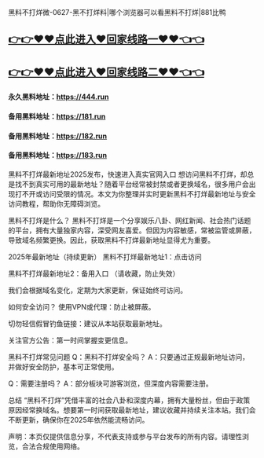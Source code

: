 黑料不打烊微-0627-黑不打烊料|哪个浏览器可以看黑料不打烊|881比鸭

## [👉👉♥♥点此进入♥回家线路一♥♥👈👈](https://unpkg.com/182run/index.html)
## [👉👉♥♥点此进入♥回家线路二♥♥👈👈](https://unpkg.com/182-1run/index.html)

#### 永久黑料地址：https://444.run
#### 备用黑料地址：https://181.run
#### 备用黑料地址：https://182.run
#### 备用黑料地址：https://183.run

黑料不打烊最新地址2025发布，快速进入真实官网入口
想访问黑料不打烊，却总是找不到真实可用的最新地址？随着平台经常被封禁或者更换域名，很多用户会出现打不开或访问受限的情况。本文为你整理并实时更新黑料不打烊最新地址与安全访问教程，帮助你无障碍浏览。

黑料不打烊是什么？
黑料不打烊是一个分享娱乐八卦、网红新闻、社会热门话题的平台，拥有大量独家内容，深受网友喜爱。但因为内容敏感，常被监管或屏蔽，导致域名频繁更换。因此，获取黑料不打烊最新地址显得尤为重要。

2025年最新地址（持续更新）
黑料不打烊最新地址1：点击访问

黑料不打烊最新地址2：备用入口
（请收藏，防止失效）

我们会根据域名变化，定期为大家更新，保证始终可访问。

如何安全访问？
使用VPN或代理：防止被屏蔽。

切勿轻信假冒钓鱼链接：建议从本站获取最新地址。

关注官方公告：第一时间掌握变更信息。

黑料不打烊常见问题
Q：黑料不打烊安全吗？
A：只要通过正规最新地址访问，并做好安全防护，基本可正常使用。

Q：需要注册吗？
A：部分板块可游客浏览，但深度内容需要注册。

总结
“黑料不打烊”凭借丰富的社会八卦和深度内幕，拥有大量粉丝，但由于政策原因经常换域名。想要第一时间获取最新地址，建议收藏并持续关注本站。我们会不断更新，确保你在2025年依然能流畅访问。

声明：本页仅提供信息分享，不代表支持或参与平台发布的所有内容。请理性浏览，合法合规使用网络。
